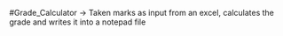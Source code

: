 #Grade_Calculator -> Taken marks as input from an excel, calculates the grade and writes it into a notepad file 

